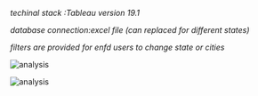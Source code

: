 *techinal stack :Tableau version 19.1* 

*database  connection:excel file (can replaced  for different states)* 

*filters are provided for enfd users to change state or cities*

![analysis](https://github.com/InternityFoundation/Mavericks_2040/blob/master/Landing%20Page.png)

![analysis](https://github.com/InternityFoundation/Mavericks_2040/blob/master/Analysis.jpg)

